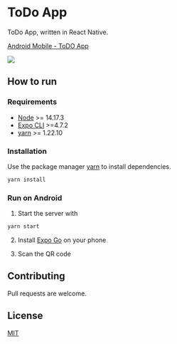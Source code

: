 # ToDo App

ToDo App, written in React Native.

<a href="https://www.loom.com/share/8f881903bdb2467ca18e92830c648dcf"> <p>Android Mobile - ToDO App</p> <img style="max-width:300px;" src="https://cdn.loom.com/sessions/thumbnails/8f881903bdb2467ca18e92830c648dcf-with-play.gif"> </a>


## How to run 

### Requirements
- [Node](https://nodejs.org/es/) >= 14.17.3
- [Expo CLI](https://docs.expo.io/workflow/expo-cli/) >=4.7.2
- [yarn](https://yarnpkg.com/getting-started/install) >= 1.22.10

### Installation

Use the package manager [yarn](https://yarnpkg.com/getting-started/install) to install dependencies.

```bash
yarn install
```

### Run on Android

1. Start the server with

```bash
yarn start
```

2. Install [Expo Go](https://play.google.com/store/apps/details?id=host.exp.exponent&referrer=www) on your phone

3. Scan the QR code


## Contributing
Pull requests are welcome.


## License
[MIT](https://choosealicense.com/licenses/mit/)